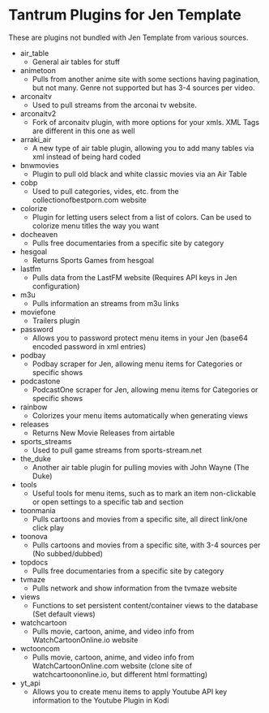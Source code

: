 # Tantrum Plugins for Jen Template

These are plugins not bundled with Jen Template from various sources.

- air_table
    - General air tables for stuff
- animetoon
    - Pulls from another anime site with some sections having pagination, but not many. Genre not supported but has 3-4 sources per video.
- arconaitv
    - Used to pull streams from the arconai tv website.
- arconaitv2
    - Fork of arconaitv plugin, with more options for your xmls. XML Tags are different in this one as well
- arraki_air
    - A new type of air table plugin, allowing you to add many tables via xml instead of being hard coded
- bnwmovies
    - Plugin to pull old black and white classic movies via an Air Table
- cobp
    - Used to pull categories, vides, etc. from the collectionofbestporn.com website
- colorize
    - Plugin for letting users select from a list of colors. Can be used to colorize menu titles the way you want
- docheaven
    - Pulls free documentaries from a specific site by category
- hesgoal
    - Returns Sports Games from hesgoal
- lastfm
    - Pulls data from the LastFM website (Requires API keys in Jen configuration)
- m3u
    - Pulls information an streams from m3u links
- moviefone
    - Trailers plugin
- password
    - Allows you to password protect menu items in your Jen (base64 encoded password in xml entries)
- podbay
    - Podbay scraper for Jen, allowing menu items for Categories or specific shows
- podcastone
    - PodcastOne scraper for Jen, allowing menu items for Categories or specific shows
- rainbow
    - Colorizes your menu items automatically when generating views
- releases
    - Returns New Movie Releases from airtable
- sports_streams
    - Used to pull game streams from sports-stream.net
- the_duke
    - Another air table plugin for pulling movies with John Wayne (The Duke)
- tools
    - Useful tools for menu items, such as to mark an item non-clickable or open settings to a specific tab and section
- toonmania
    - Pulls cartoons and movies from a specific site, all direct link/one click play
- toonova
    - Pulls cartoons and movies from a specific site, with 3-4 sources per (No subbed/dubbed)
- topdocs
    - Pulls free documentaries from a specific site by category
- tvmaze
    - Pulls network and show information from the tvmaze website
- views
    - Functions to set persistent content/container views to the database (Set default views)
- watchcartoon
    - Pulls movie, cartoon, anime, and video info from WatchCartoonOnline.io website
- wctooncom
    - Pulls movie, cartoon, anime, and video info from WatchCartoonOnline.com website (clone site of watchcartoononline.io, but different html formatting)
- yt_api
    - Allows you to create menu items to apply Youtube API key information to the Youtube Plugin in Kodi

